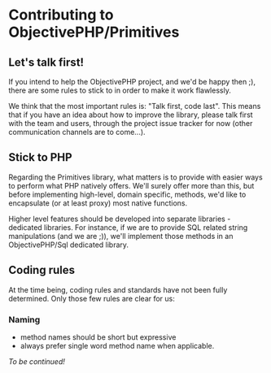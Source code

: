 # Contributing to ObjectivePHP/Primitives

## Let's talk first!

If you intend to help the ObjectivePHP project, and we'd be happy then ;), there are some rules to stick to in order to make it work flawlessly.

We think that the most important rules is: "Talk first, code last". This means that if you have an idea about how to improve the library, please 
talk first with the team and users, through the project issue tracker for now (other communication channels are to come...).

## Stick to PHP

Regarding the Primitives library, what matters is to provide with easier ways to perform what PHP natively offers. We'll surely offer more than this, 
but before implementing high-level, domain specific, methods, we'd like to encapsulate (or at least proxy) most native functions.

Higher level features should be developed into separate libraries - dedicated libraries. For instance, if we are to provide SQL related string manipulations
(and we are ;)), we'll implement those methods in an ObjectivePHP/Sql dedicated library.

## Coding rules

At the time being, coding rules and standards have not been fully determined. Only those few rules are clear for us:

### Naming
 - method names should be short but expressive
 - always prefer single word method name when applicable.

*To be continued!*
